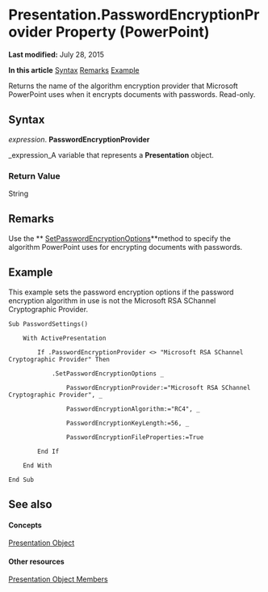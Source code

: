 
# Presentation.PasswordEncryptionProvider Property (PowerPoint)

 **Last modified:** July 28, 2015

 **In this article**
 [Syntax](#sectionSection0)
 [Remarks](#sectionSection1)
 [Example](#sectionSection2)


Returns the name of the algorithm encryption provider that Microsoft PowerPoint uses when it encrypts documents with passwords. Read-only.


## Syntax
<a name="sectionSection0"> </a>

 _expression_. **PasswordEncryptionProvider**

 _expression_A variable that represents a  **Presentation** object.


### Return Value

String


## Remarks
<a name="sectionSection1"> </a>

Use the  ** [SetPasswordEncryptionOptions](03c07952-784b-eba6-af71-57d3d1414f81.md)**method to specify the algorithm PowerPoint uses for encrypting documents with passwords.


## Example
<a name="sectionSection2"> </a>

This example sets the password encryption options if the password encryption algorithm in use is not the Microsoft RSA SChannel Cryptographic Provider.


```
Sub PasswordSettings()

    With ActivePresentation

        If .PasswordEncryptionProvider <> "Microsoft RSA SChannel Cryptographic Provider" Then

            .SetPasswordEncryptionOptions _

                PasswordEncryptionProvider:="Microsoft RSA SChannel Cryptographic Provider", _

                PasswordEncryptionAlgorithm:="RC4", _

                PasswordEncryptionKeyLength:=56, _

                PasswordEncryptionFileProperties:=True

        End If

    End With

End Sub
```


## See also
<a name="sectionSection2"> </a>


#### Concepts


 [Presentation Object](ec75cf52-69f8-d35b-0a26-4a8da8a9683f.md)
#### Other resources


 [Presentation Object Members](b3538c7e-5fd9-d34d-ab5c-0105dbd516d0.md)

